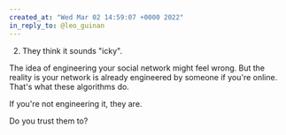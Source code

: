 ```yaml
---
created_at: "Wed Mar 02 14:59:07 +0000 2022"
in_reply_to: @leo_guinan
---
```


2. They think it sounds "icky".

The idea of engineering your social network might feel wrong. But the reality is your network is already engineered by someone if you're online. That's what these algorithms do.

If you're not engineering it, they are.

Do you trust them to?